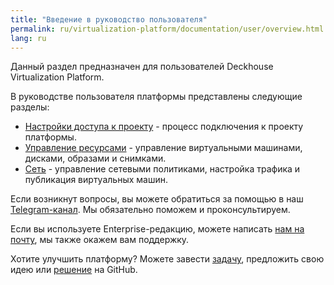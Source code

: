 ```yaml
---
title: "Введение в руководство пользователя"
permalink: ru/virtualization-platform/documentation/user/overview.html
lang: ru
---
```


Данный раздел предназначен для пользователей Deckhouse Virtualization Platform.

В руководстве пользователя платформы представлены следующие разделы:
- [Настройки доступа к проекту](todo) - процесс подключения к проекту платформы.
- [Управление ресурсами](todo) - управление виртуальными машинами, дисками, образами и снимками.
- [Сеть](todo) - управление сетевыми политиками, настройка трафика и публикация виртуальных машин.


Если возникнут вопросы, вы можете обратиться за помощью в наш [Telegram-канал](https://t.me/deckhouse_ru). Мы обязательно поможем и проконсультируем.

Если вы используете Enterprise-редакцию, можете написать [нам на почту](support@deckhouse.ru), мы также окажем вам поддержку.

Хотите улучшить платформу? Можете завести [задачу](https://github.com/deckhouse/virtualization/issues/), предложить свою идею или [решение](https://github.com/deckhouse/virtualization/blob/main/CONTRIBUTING.md) на GitHub.

